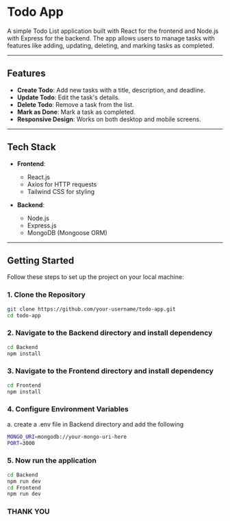 # Todo App

A simple Todo List application built with React for the frontend and Node.js with Express for the backend. The app allows users to manage tasks with features like adding, updating, deleting, and marking tasks as completed.

---

## Features

- **Create Todo**: Add new tasks with a title, description, and deadline.
- **Update Todo**: Edit the task's details.
- **Delete Todo**: Remove a task from the list.
- **Mark as Done**: Mark a task as completed.
- **Responsive Design**: Works on both desktop and mobile screens.

---

## Tech Stack

- **Frontend**:
  - React.js
  - Axios for HTTP requests
  - Tailwind CSS for styling
  
- **Backend**:
  - Node.js
  - Express.js
  - MongoDB (Mongoose ORM)

---

## Getting Started

Follow these steps to set up the project on your local machine:

### 1. Clone the Repository

```bash
git clone https://github.com/your-username/todo-app.git
cd todo-app
```
### 2. Navigate to the Backend directory and install dependency

```bash
cd Backend
npm install
```
### 3. Navigate to the Frontend directory and install dependency

```bash
cd Frontend
npm install
```
### 4. Configure Environment Variables
a. create a .env file in Backend directory and add the following
```bash
MONGO_URI=mongodb://your-mongo-uri-here
PORT=3000
```
### 5. Now run the application
```bash
cd Backend
npm run dev
cd Frontend
npm run dev
```
### THANK YOU 
